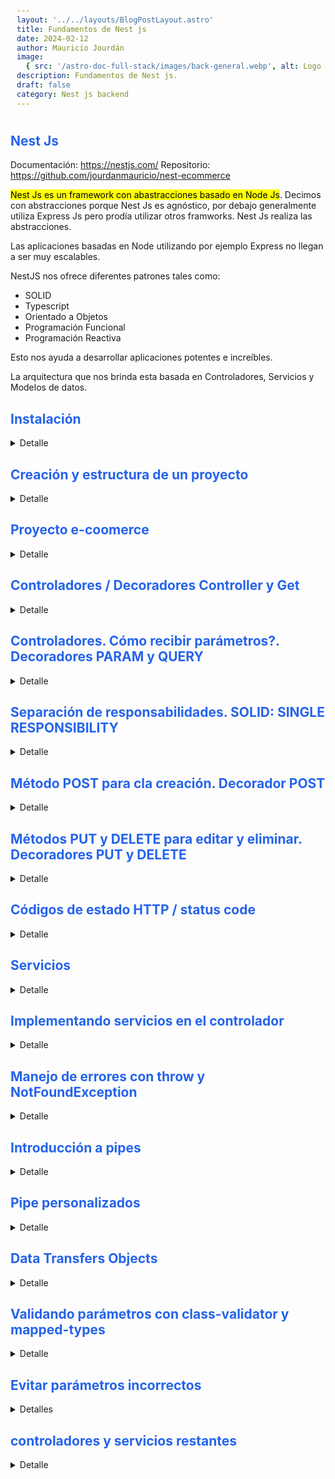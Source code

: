 ```yaml
---
layout: '../../layouts/BlogPostLayout.astro'
title: Fundamentos de Nest js
date: 2024-02-12
author: Mauricio Jourdán
image:
  { src: '/astro-doc-full-stack/images/back-general.webp', alt: Logo nest js' }
description: Fundamentos de Nest js.
draft: false
category: Nest js backend
---
```


## Nest Js

Documentación: https://nestjs.com/
Repositorio: https://github.com/jourdanmauricio/nest-ecommerce

<mark>Nest Js es un framework con abastracciones basado en Node Js</mark>. Decimos con abstracciones porque Nest Js es agnóstico, por debajo generalmente utiliza Express Js pero prodía utilizar otros framworks. Nest Js realiza las abstracciones.

Las aplicaciones basadas en Node utilizando por ejemplo Express no llegan a ser muy escalables.

NestJS nos ofrece diferentes patrones tales como:

- SOLID
- Typescript
- Orientado a Objetos
- Programación Funcional
- Programación Reactiva

Esto nos ayuda a desarrollar aplicaciones potentes e increíbles.

La arquitectura que nos brinda esta basada en Controladores, Servicios y Modelos de datos.

## Instalación

<details>
<summary>Detalle</summary>

```bash
node --version
# instalamos el cli globalmente como administrador
sudo npm i -g @nestjs/cli
nest --version
nest --help
```

### Plugins VSCode

Para tener buenas prácticas en nuestro proyecto utilizaremos plugins como ESlint y Prettier en nuestro proyecto que nos permiterán desarrollar código siguiendo un estandar.

- ESLint
- Prettier - Code formatter
- EditorConfig for VS Code

**EditorConfig** para VSCode permite definir y aplicar estilos de codificación consistentes en tu proyecto, independientemente del editor o IDE que utilicemos. Esto significa que todos los colaboradores del proyecto, incluso si usan diferentes editores, pueden seguir las mismas reglas de estilo, lo que mejora la legibilidad, la mantenibilidad y la colaboración del código.

Principales beneficios de usar la extensión EditorConfig:

- Consistencia: asegura que todos los archivos del proyecto se formateen de la misma manera, lo que facilita la lectura y el mantenimiento del código.
- Mejora la legibilidad: al tener un estilo de código uniforme, el código se vuelve más fácil de entender para todos los colaboradores.
- Aumenta la productividad: al tener un estilo de código consistente, los colaboradores pueden enfocarse en escribir código en lugar de discutir sobre cómo formatearlo.

Características de la extensión EditorConfig para VSCode:

- Detección automática de archivos .editorconfig: la extensión detecta automáticamente los archivos .editorconfig en tu proyecto y aplica las reglas de estilo definidas en ellos.
- Resaltado de errores de estilo: la extensión resalta los errores de estilo en tu código mientras escribes, lo que te permite corregirlos rápidamente.
- Formato automático: la extensión te permite formatear automáticamente tu código de acuerdo con las reglas de estilo definidas en el archivo .editorconfig.
- Personalización: puedes personalizar las reglas de estilo en el archivo .editorconfig para que se ajusten a las necesidades de tu proyecto.

**ESLint**:
Es un linter que analiza tu código en busca de errores de sintaxis, problemas de estilo y posibles errores lógicos.
Te ayuda a escribir código más limpio, eficiente y mantenible.
Puedes personalizar las reglas de ESLint para que se ajusten a las necesidades de tu proyecto.

La **principal diferencia entre ESLint y EditorConfig** es que ESLint se enfoca en la detección de errores y la calidad del código, mientras que EditorConfig se enfoca en la consistencia del estilo de código.

ESLint y EditorConfig son dos herramientas complementarias que ayudan a mejorar la calidad de tu código:

- ESLint ayuda a escribir mejor código. Ejemplo: puedes usar ESLint para asegurarte de que todas las variables estén correctamente declaradas, que no haya errores de sintaxis y que el código esté bien formateado.

- Prettier ayuda a formatear tu código de una manera consistente y legible. Ejemplo: puedes usar Prettier para formatear automáticamente tu código cada vez que lo guardas. Esto te ahorrará tiempo y esfuerzo, y te ayudará a mantener tu código consistente.

- EditorConfig ayuda a que tu código sea más consistente. Ejemplo: puedes usar EditorConfig para definir reglas de estilo de código como el tamaño de la sangría, el número de espacios en blanco entre las líneas y el estilo de las comillas.

Se recomienda usar estas herramientas juntas para obtener los mejores resultados.

</details>

## Creación y estructura de un proyecto

<details>
<summary>Detalle</summary>

```bash
nest new your-name-project
# Seleccionamos npm
cd your-name-project
npm run start
#  check => localhost:3000
```

## Estructura del proyecto

Nest.js trae muchas carpetas y archivos cuya finalidad es configurar todo lo que nuestro proyecto de backend necesitaría sin tener que configurarlo nosotros. Entre todos los archivos y carpetas generados, los principales son:

```bash
your-name-project
|-> /dist
|-> /node_modules
|-> /src
|-> /test
|-> .eslintrc.js
|-> .gitignore
|-> .prettierrc
|-> nest-cli.json
|-> package-lock.json
|-> package.json
|-> README.md
|-> tsconfig.build.json
|-> tsconfig.json
```

- La carpeta dist donde se encuentra todo el código que enviaremos a producción
- La carpeta src donde crearemos nuestro proyecto backend (servicios, controladores, etc)
- El archivo package.json dentro del cual se encuentran todos los comandos (scripts) y dependencias que utiliza Nest.js
- El archivo tsconfig.json que contiene toda la configuración de TypeScript que necesita nuestro proyecto. Nest js utiliza TypesScript por defecto
- .eslintrc.js contiene la configuración para ESLint que nos permite llevar buenas prácticas a nuestro código. Por defecto, viene con un configuración adecuada para trabajar con Nest
- .prettierrd contiene la configuración de Prettier y por default se genera con laconfiguración básica

El archivo que no se crea en la intalación es .editorConfig que nos permite que todos los miemobros del equipo manejemos el mismo estandar en los diferentes editores. Todos tendremos las mismas normas, por ejemplo que la tabulación sea con espacios y que idente con 2 espacios, etc.

```bash
# .editorconfig
# Editor configuration, see https://editorconfig.org
root = true

[*]
charset = utf-8
indent_style = space
indent_size = 2
insert_final_newline = true
trim_trailing_whitespace = true

[*.ts]
quote_type = single

[*.md]
max_line_length = off
trim_trailing_whitespace = false
```

**Carpeta src**

Dentro de /src el archivo más importante es **main.ts**. Es el que ejecuta nuestra aplicación. Contiene el puerto que utilizará la app.

También tendremos un controlador, un module y un service.

</details>

## Proyecto e-coomerce

<details>
<summary>Detalle</summary>

Aprenderemos a utilizar Next js a medida que trabajamos sobre un proyecto de e-commerce. contruiremos una API que permita la conexión desde cualquier cliente, como Android, una App React, Angular, etc.

Tendrá las siguientes entidades:

- USER
- CUSTOMER
- BRAND
- PRODUCT
- CATEGORY
- ORDER

El proyecto terminará con la documentación autogenerada con Swagger

</details>

## Controladores / Decoradores Controller y Get

<details>
<summary>Detalle</summary>

Son los encargados de recibir los request. Su responsabilidad es manipular los requests, validar que los tipos sean correctos, que los permisos del usuario sean correctos. Y si todo se encuentra OK realizamos la conexión a una capa llamada servicios para manipular los datos.

Los requests llegarán desde el cliente a través del proptocolo HTTP. Debemos utilizar los verbos GET, PUT, POST y DELETE.

![Controladores.](/astro-doc-full-stack/images/nest-js/controladores.webp)

### Decoradores

Dentro de los controladores tendremos decoradores, que le indican a Nest como se deben comportar. Ejemplo:

```ts
// AppController.ts
import { Controller, Get } from '@nestjs/common';

@Controller()
export class AppController {
  constructor() {}

  // Endpoint predefinido
  @Get()
  getHello(): string {
    return 'Hello Word!';
  }

  // Creamos un nuevo endpoint
  @Get('health')
  getHealth(): string {
    return 'Server working correctly';
  }
}
```

En el ejemplo el decorador **@Controller** para definir un controlador y para crear un nuevo endpoint utilizamos el decorador **@Get**

### Probando nuestro endpoint

Para levantar el servidor en modo live reload (--watch), de manera que cada vez que modifiquemos el código se reiniciará el servidor ejecutando los cambios.

```bash
npm run start:dev
```

Ahora podemos ir a http://localhost:3000 y obtendremos una respuesta **"Hello Word!"**. de la misma manera si modificamos la solicitud a http://localhost:3000/health (endpoint quecreamos) obtendremos **"Server working correctly"**.

Una característica de Nest es su flexibilidad ante los slash "/" de las rutas. En otros framworks las siguientes solicitudes nos podrían generar algún inconveniente.

http://localhost:3000/health
http://localhost:3000/health/

</details>

## Controladores. Cómo recibir parámetros?. Decoradores PARAM y QUERY

<details>
<summary>Detalle</summary>

> Es buena práctica definir los endpoint en plural. Ejemplo: users, tasks, etc

- endpoint api.example.com/users

A través del endpoint api.example.com/users obtendríamos todos los usuarios, pero ¿Cómo podemos obtener un usuario específico?

En este caso podríamos utilizar el endponint api.example.com/users/1 que nos retornará la información del user 1.

Nuestro endpoint deberá utilizar el parámetro de la ruta para capturar el id del usuario:

- api.example.com/users/{id}

También podríamos definir rutas de rutas, para obtener las tareas de un user específico:

- api.example.com/users/{id}/tasks

> Es importante planificar nuestros endpoints para mantener las buenas prácticas

**Decorador @Param**

Nest Js nos ofrece el decorador **@Param** que se recibe como un atributo del método.

```ts
// Definición
@Get(':id')
findOne(@Param('id') id: string) {
  return `Respuesta para el id: ${id}`;
}
```

Ejemplo:

```ts
import { Controller, Get, Param } from '@nestjs/common';

@Controller()
export class AppController {
  constructor() {}

  // @Get('products/:productId')
  // getProduct(@Param() params: any) {
  //   return `Respuesta producto id: ${params.productId}`;
  // }

  // Una forma más facil de recibir los parámetros es indicar en @Param el nombre del atributo que queremos recibir

  @Get('products/:productId')
  getProduct(@Param('productId') productId: string) {
    return `Respuesta producto id: ${productId}`;
  }

  // Si recibimos dos parámetros
  @Get('categories/:id/products/:productId')
  getCategory(@Param('id') id: string, @Param('productId') productId: string) {
    return `Respuesta producto id: ${productId} de la categoría id: ${id}`;
  }
}
```

Ahora podemos solicitar:

- http://localhost:3000/categories/1/products/1

"Respuesta producto id: 1 de la categoría id: 1"

## GET: parámetros query

Los **parámetros query** se utilizan para no enviar un conjunto de parámetros dentro de un endpoint. Por ejemplo, si deseamos enviar un filtro, quiero todos los productos de una marca específica, dentro de una región específica y en un orden determinado.

Los query param comienzan por un símbolo de interrogación (?) y luego se separan por un ampersand (&).

http://localhost:3000/products?region=ARG&brand=nike&sort=asc

Otro uso común de los query param es la paginación de información que deseamos recibir de un endpoint.

**Decorador @Query**

```ts
// Definición
@Get()
findAll(@Query() paginationQuery) {
  const {limit,offset} = paginationQuery;
  return `Limit ${limit}, offset: ${offset}`;
}
```

```ts
// appController.ts
import { Controller, Get, Param, Query } from '@nestjs/common';

@Controller()
export class AppController {
  constructor() {}

  // @Get('products')
  // getProduct(@query() params: any) {
  //   const {limit,offset} = params;
  //   return `Limit ${limit}, offset: ${offset}`;
  // }

  // De la misma manera que con params, podemos utilizar la forma simplificada
  // y también podemos indicar valores por default
  @Get('products')
  getProducts(
    @Query('limit') limit = 10, // ts infiere el tipo number
    @Query('offset') offset = 0, // ts infiere el tipo number
    @Query('brand') brand: string
  ) {
    return `Products: Limit ${limit}, offset: ${offset}, brand: ${brand}`;
  }

  @Get('products/filter')
  getProductFilter() {
    return `Respuesta aplicando un filtro`;
  }

  @Get('products/:productId')
  getProduct(@Param('productId') productId: string) {
    return `Respuesta producto id: ${productId}`;
  }

  /***************/
  /* ERROR COMUN */
  /***************/
  // Nest comprueba los endpoints de arriba hacia abajo,
  // por lo que jamas llegará a ingresar en el siguiente endpoint ya que interpretará
  // a /filter como un productId en ingresará en la ruta anterior
  // La solución es colocar la ruta 'products/filter' antes que 'products/:productId',
  // debemos siempre colocar arriba las rutas más específicas

  @Get('products/filter')
  getProductFilter() {
    return `Respuesta aplicando un filtro`;
  }

  // Si recibimos dos parámetros
  @Get('categories/:id/products/:productId')
  getCategory(@Param('id') id: string, @Param('productId') productId: string) {
    return `Respuesta producto id: ${productId} de la categoría id: ${id}`;
  }
}
```

</details>

## Separación de responsabilidades. SOLID: SINGLE RESPONSIBILITY

<details>
<summary>Detalle</summary>

Nest respeta los principios **SOLID**. El primero de ellos en **SINGLE RESPONSIBILITY**, un método o una clase debe tener una sola y única responsabilidad. Es un patrón que nos lleva a escribir mejor código, y también mejora el testing.

En nuestro ejemplo la clase Controller está atendiendo a verios endpoints. No está mal que tenga varios métodos (GET, POST, PUT, DELETE), pero no debería atender a categories y a products. Aplicando el principio de una sola responsabilidad podríamos tener un controlador para products y otro para categories.

### El cli de Nest Js

El cli de nest, a parte del comando para generar una nueva app, nos ofrece comandos para generar piezas o artefactos dentro de nuestra app. Por ejemplo: generar clases, controladores, decoradores, etc.

```bash
nest generate controller products
# también podemos utilizar la forma abreviada
nest g co categories
```

Nest generará el controlador products.controller.ts y el archivo para pruebas unitarias products.controller.spec.ts dentro de una carpeta llamada products. Y a parte actualizará el archvi app.module.ts.

```bash
|
|-> /src
|     |-> products
|     |       |-> products.controller.ts
|     |       |-> products.controller.spec.ts
|     |
|     |-> categories
|             |-> categories.controller.ts
|             |-> categories.controller.spec.ts
|
```

El archivo app.module.ts es el módulo principal de nuestra App. El cli incorporará los dos nuevos controladores.

```ts
// app.module.ts
import { Module } from '@nestjs/common';
import { AppController } from './app.controller';
import { AppService } from './app.service';
import { ProductController } from './products/products.controller.ts';
import { CategoriesController } from './categories/categories.controller.ts';

@Module({
  imports: [],
  controllers: [AppController, ProductController, CategoriesController],
  providers: [AppService],
})
export class AppModule {}
```

Otra forma de generar los controladores sería creando una carpeta específica para los controladores. Los vamos a regenerar, por lo que debemos eliminar los controladores /products/products.controller.ts, /categories/categories.controller.ts y modificar app.module.ts para que solo contenga el AppController.

```bash
nest g co controllers/products
nest g co controllers/categories
```

Si deseamos que Nest no cree una subcarpeta para cada controlador dentro de controllers podemos incluir la bandera --flat.

```bash
nest g co controllers/products --flat
nest g co controllers/categories --flat
```

La ejecucución de estos comandos modificará nuevamente el app.module.ts.

```bash
|
|-> /src
|     |-> controllers
|             |-> products.controller.ts
|             |-> products.controller.spec.ts
|             |-> categories.controller.ts
|             |-> categories.controller.spec.ts
|
```

Finalmente, debemos mover todos los endpoints relacionados a products al controlador de products y lo mismo para categories.

> <mark>**TIP**: en el decorador @Controller podemos indicar la ruta que será atendida por el controlador, por lo que podemos eliminar la palabra 'products' de cada endpoint.</mark>

```ts
// products.controller.ts
import { Controller, Get, Param, Query } from '@nestjs/common';

@Controller('products')
export class ProductsController {
  constructor() {}

  @Get()
  getProduct(
    @Query('limit') limit = 10, // ts infiere el tipo number
    @Query('offset') offset = 0, // ts infiere el tipo number
    @Query('brand') brand: string
  ) {
    return `Products: Limit ${limit}, offset: ${offset}, brand: ${brand}`;
  }

  @Get('filter')
  getProductFilter() {
    return `Respuesta aplicando un filtro`;
  }

  @Get(':productId')
  getProduct(@Param('productId') productId: string) {
    return `Respuesta producto id: ${productId}`;
  }
}
```

```ts
// categories.controller.ts
import { Controller, Get, Param, Query } from '@nestjs/common';

@Controller('categories')
export class CategoriesController {
  constructor() {}

  @Get(':id/products/:productId')
  getCategory(@Param('id') id: string, @Param('productId') productId: string) {
    return `Respuesta producto id: ${productId} de la categoría id: ${id}`;
  }
}
```

```ts
// appController.ts
import { Controller, Get, Param, Query } from '@nestjs/common';

@Controller()
export class AppController {
  constructor() {}

  @Get()
  getHello(): string {
    return "Hello Word!";
  }

  // Creamos un nuevo endpoint
  @Get('health');
  getHealth(): string {
    return 'Server working correctly';
  }
}
```

</details>

## Método POST para cla creación. Decorador POST

<details>
<summary>Detalle</summary>

El método POST se utiliza para solicitar la creación de información en el backend. La información se envía en el body del request.

Hasta el momento solo hemos implementados rutas con métodos GET. Veamos el POST refactorizando nuestro controlller. Vamos a eliminar la palabra products de los métodos porque ya se entiende que el controlador es de productos. Ejemplo: getProduct() x getOne()

> Para solicitar los endpoints utilizamos el navegador. Para consunir rutas con verbo **POST** debemos enviar información (en el ejemplo el producto que deseamos crear), por lo que ya no podemos realizarlo desde el navegador. Podemos utilizar **Insomnia**, **Postman** o **alguna de las extensiones de VSCode**.

```ts
// products.controller.ts
import { Controller, Get, Post, Param, Query, Body } from '@nestjs/common';

@Controller('products')
export class ProductsController {
  constructor() {}

  @Get()
  getAll(
    @Query('limit') limit = 10, // ts infiere el tipo number
    @Query('offset') offset = 0, // ts infiere el tipo number
    @Query('brand') brand: string
  ) {
    return `Products: Limit ${limit}, offset: ${offset}, brand: ${brand}`;
  }

  @Get('filter')
  getFilter() {
    return `Respuesta aplicando un filtro`;
  }

  @Get(':productId')
  getOne(@Param('productId') productId: string) {
    return `Respuesta producto id: ${productId}`;
  }

  @Post()
  create(@Body() payload: any) {
    return { message: 'Producto creado', payload };
  }
  // También podemos definir cada atributo que recibimos en el body,
  // pero ya no es cómodo porque podemos recibir 20 o 30 atributos
  // Luego definiremos una interfaz
}
```

```json
// Desde Insomnia
// Method: POST,
// url: http://localhost:s3000/products

{
  "name": "zapatillas",
  "brand": "Nike",
  "quantity": "50",
  "price": "75"
}
```

Al ejecutar obtendremos el siguiente response:

```json
{
  "message": "Producto creado",
  "payload": {
    "name": "zapatillas",
    "brand": "Nike",
    "quantity": "50",
    "price": "75"
  }
}
```

</details>

## Métodos PUT y DELETE para editar y eliminar. Decoradores PUT y DELETE

<details>
<summary>Detalle</summary>

Agregaremos al controlador de productos los endpoints para editar y eliminar.

```ts
// products.controller.ts
import {
  Controller,
  Get,
  Post,
  Put,
  Delete,
  Param,
  Query,
  Body,
} from '@nestjs/common';

@Controller('products')
export class ProductsController {
  constructor() {}
  // ...

  @Get(':productId')
  getOne(@Param('productId') productId: string) {
    return `Respuesta producto id: ${productId}`;
  }

  @Put(':id')
  update(@Param('id') id: number, @Body() payload: any) {
    return {
      id,
      payload,
    };
  }

  @Delete(':id')
  delete(@Param('id') id: number) {
    return { id };
  }

  // ...
}
```

```json
// Desde Insomnia
// Method: PUT,
// url: http://localhost:s3000/products/1

{
  "price": "85"
}
```

Al ejecutar obtendremos el siguiente response:

```json
{
  "id": 1,
  "payload": {
    "price": "85"
  }
}
```

```json
// Desde Insomnia
// Method: DELETE,
// url: http://localhost:s3000/products/1
```

Al ejecutar obtendremos el siguiente response:

```json
{
  "id": 1
}
```

</details>

## Códigos de estado HTTP / status code

<details>
<summary>Detalle</summary>

El status code es un estandar que recibiremos ante cada solicitud que enviemos al backend. Ejemplos

**200** -> Resulto con éxito
**201** -> entidad creada con éxito
**401** -> Unauthorized
**404** -> Not found
**500** -> Internal server error

Los distintos código se clasifican de acuerdo al número:

- Informational responses (100 – 199)
- Successful responses (200 – 299)
- Redirection messages (300 – 399)
- Client error responses (400 – 499)
- Server error responses (500 – 599)

> En el siguiente enlace se encuentran los status code representados con imagenes de gatitos: https://http.cat/

Por defecto Nest envía el estatus code pero vamos a ver como customizarlo.

```ts
// products.controller.ts
import {
  Controller,
  Get,
  Post,
  Put,
  Delete,
  Param,
  Query,
  Body,
  HttpStatus, // Importamos el decorador
  HttpCode, // Importamos
} from '@nestjs/common';

@Controller('products')
export class ProductsController {
  constructor() {}
  // ...

  @Get(':productId')
  @HttpCode(HttpStatus.OK) // Envia un statusCode 200
  getOne(@Param('productId') productId: string) {
    return `Respuesta producto id: ${productId}`;
  }

  @Put(':id')
  update(@Param('id') id: number, @Body() payload: any) {
    return {
      id,
      payload,
    };
  }

  @Delete(':id')
  update(@Param('id') id: number) {
    return { id };
  }

  // ...
}
```

Más adelante veremos como enviar un statusCode para el caso de error, ya que puede deberse a varios motivos y cada uno posee su propio statusCode.

Recordemos que Nest realiza abstracciones sobre otro framework, por ejemplo Express. Podríamos utilizar los objetos request y response de Express para manipularlo, pero dejamos de utilizar los decoradores y nos atamos al utilizar Express por debajo.

```ts
// products.controller.ts
import {
  Controller,
  Get,
  Post,
  Put,
  Delete,
  Param,
  Query,
  Body,
  HttpStatus, // Importamos el decorador
  HttpCode, // Importamos
  Res
} from '@nestjs/common';

import {Response} from 'express'

@Controller('products')
export class ProductsController {
  constructor() {}
  // ...

  // @Get(':productId')
  // @HttpCode(HttpStatus.OK) // Envia un statusCode 200
  // getOne(@Param('productId') productId: string) {
  //   return `Respuesta producto id: ${productId}`;
  // }

  @Get(':productId')
  @HttpCode(HttpStatus.OK) // Envia un statusCode 200
  getOne(@Res() response: Response @Param('productId') productId: string) {
    response.status(200).send(`Respuesta producto id: ${productId}`);
  }
}
```

De la misma manera, podemos utilizar el request de Espress, por ejemplo para ontener un token. También podríamos crear nuestro propio decorador para realizarlo (lo veremos más adelante). Aunque lo ideal es utilizar los decoraderes de Nest Js.

</details>

## Servicios

<details>
<summary>Detalle</summary>

Los servicios son parte importante de Nest Js. Los controladores se conectan a los servicios y los servicios manipula la información, pueden conectarse a los DATA MODEL o DATA ACCESS para crear esta información o manipularla.

![Servicios.](/astro-doc-full-stack/images/nest-js/services.webp)

Los servicios tiene un dcorador especial llamado **@Injetable**· significa que utilizaremos el patrón **inyección de dependencias**. Más adelante veremos de que trata.

El cli de Nest también posee un comando para crear servicios.

```bash
# Creará el servicio products dentro de la carpeta /src/services.
# No creará la carpeta products dentro de services porque colocamos el flag --flat
# También actualiza en app.module.ts
nest g s services/products --flat
```

```bash
|
|-> /src
|     |-> controllers
|     |       |-> products.controller.ts
|     |       |-> products.controller.spec.ts
|     |       |-> categories.controller.ts
|     |       |-> categories.controller.spec.ts
|     |-> services
|             |-> products.service.ts
|             |-> products.service.spec.ts
|
```

```ts
// product.service.ts
import { Injectable } from '@nestjs/common';

@Injectable()
export class ProductsService {}
```

```ts
// app.module.ts
import { Module } from '@nestjs/common';
import { AppController } from './app.controller';
import { ProductController } from './products/products.controller.ts';
import { CategoriesController } from './categories/categories.controller.ts';
import { AppService } from './app.service';
import { ProductsService } from './sercices/products.service';

@Module({
  imports: [],
  controllers: [AppController, ProductController, CategoriesController],
  providers: [AppService, ProductsService],
})
export class AppModule {}
```

> Por el momento vamos a almacenar los productos en memoria, en otro post del blog veremos cómo utilizar una Base de Datos

Crearemos un array privado en memoria que contendrá los productos. Inicialmente, lo crearemos con unos productos ejemplo, y lo tiparemos.

Creamos la carpeta /src/entities y adentro la entida product.entity.ts.

```ts
// product.entity.ts

export class Product {
  id: number;
  name: string;
  brand: string;
  description: string;
  price: number;
  stock: number;
  image: string;
}
```

```ts
// product.service.ts
import { Injectable } from '@nestjs/common';
import { Product } from './../entities/product.entity';

@Injectable()
export class ProductsService {
  // Simulamos el id. Luego lo gestionará la BD

  private counterId = 0;
  private products: Product[] = [
    {
      id: 1,
      name: 'Camisas para hombre',
      brand: 'Calvin Klein',
      description: 'Camisas para hombre Calvin Klein - azul, negra, blanca',
      price: 20,
      stock: 27,
      image: 'https://...',
    },
    {
      id: 2,
      name: 'Calzado de seguridad',
      brand: 'Ombu',
      description: 'Calzado de trabajo Ombu Ozono. Segurida y Confort',
      price: 60,
      stock: 34,
      image: 'https://...',
    },
  ];

  findAll() {
    return this.products;
  }

  findOne(id: number) {
    return this.products.find((item) => item.id === id);
  }

  // Por el momento no tipamos el payload para crear productos,
  // utilizamos any pero ya lo reemplazaremos
  create(payload: any) {
    this.counterId = this.counterId + 1;

    const newProduct = {
      id: this.counterId,
      ...payload,
    };

    this.products.push(newProduct);

    return newProduct;
  }

  update(id: number, payload: any) {
    const product = this.findOne(id);
    if (product) {
      const index = this.products.findIndex((item) => item.id === id);
      this.products[index] = {
        ...product,
        ...payload,
      };
      return this.products[index];
    }
    return null;
  }

  remove(id: number) {
    const index = this.products.findIndex((item) => item.id === id);
    if (index === -1) return null;

    this.products.splice(index, 1);
    return { id };
  }
}
```

</details>

## Implementando servicios en el controlador

<details>
<summary>Detalle</summary>

Vamos a implementar el servicio desde el controlador utilizando la inyección de dependencias.

```ts
// products.controller.ts
import {
  Controller,
  Get,
  Post,
  Put,
  Delete,
  Param,
  Query,
  Body,
} from '@nestjs/common';

import { ProductsService } from './../services/products.service';

@Controller('products')
export class ProductsController {
  // El motor de nest resuelve la inyección de dependencias.
  // Crea una instanciade ProductsService y la pasa al controlador
  // De esta forma inyectamos el servicio
  constructor(private productsService: ProductsService) {}

  // ...

  @Get()
  getAll(
    @Query('limit') limit = 10,
    @Query('offset') offset = 0,
    @Query('brand') brand: string
  ) {
    return this.productsService.findAll();
  }

  @Get(':productId')
  getOne(@Param('productId') productId: string) {
    return this.productsService.findOne(Number(productId));
  }

  @Post()
  create(@Body() payload: any) {
    return this.productsService.create(payload);
  }

  @Put(':id')
  update(@Param('id') id: string, @Body() payload: any) {
    return this.productsService.update(Number(id), payload);
  }

  @Delete(':id')
  delete(@Param('id') id: string) {
    return this.productsService.remove(Number(id));
  }
}
```

</details>

## Manejo de errores con throw y NotFoundException

<details>
<summary>Detalle</summary>

### Errores manejados en forma dinámica

Si desde Insomnia realizamos un get a un id de producto que no existe el backend contestrá con status code 200 pero no returnorá ningún producto. Esto es un error, debería retornar un status code 404 con el mensaje 'product not found'.

**NotFoundException** nos brinda un conjunto de excepciones que podemos manejar. Rn el siguiente link podremos ver el listado de excepciones que podemos gestionar: https://docs.nestjs.com/exception-filters#built-in-http-exceptions

```ts
// product.service.ts
import { Injectable, NotFoundException } from '@nestjs/common';
import { Product } from './../entities/product.entity';

@Injectable()
export class ProductsService {
  // Simulamos el id. Luego lo gestionará la BD

  private counterId = 0;
  private products: Product[] = [
    {
      id: 1,
      name: 'Camisas para hombre',
      brand: 'Calvin Klein',
      description: 'Camisas para hombre Calvin Klein - azul, negra, blanca',
      price: 20,
      stock: 27,
      image: 'https://...',
    },
    {
      id: 2,
      name: 'Calzado de seguridad',
      brand: 'Ombu',
      description: 'Calzado de trabajo Ombu Ozono. Segurida y Confort',
      price: 60,
      stock: 34,
      image: 'https://...',
    },
  ];

  findAll() {
    return this.products;
  }

  findOne(id: number) {
    const product = this.products.find((item) => item.id === id);

    if (!product) throw new NotFoundException('product not found');
    return product;
  }

  // Por el momento no tipamos el payload para crear productos,
  // utilizamos any pero ya lo reemplazaremos
  create(payload: any) {
    this.counterId = this.counterId + 1;

    const newProduct = {
      id: this.counterId,
      ...payload,
    };
    this.products.push(newProduct);

    return newProduct;
  }

  update(id: number, payload: any) {
    const product = this.findOne(id);

    if (product) {
      const index = this.products.findIndex((item) => item.id === id);
      this.products[index] = {
        ...product,
        ...payload,
      };
      return this.products[index];
    }

    return null;
  }

  remove(id: number) {
    const index = this.products.findIndex((item) => item.id === id);
    if (index === -1) throw new NotFoundException('product not found');

    this.products.splice(index, 1);
    return { id };
  }
}
```

Ahora desde Insomnia podemos realizar estas peticiones.

```json
// Desde Insomnia
// Method: DELETE,
// url: http://localhost:s3000/products/1
```

```json
// Response
{ "id": 1 }
```

Si intentamos eliminar un producto que no existe obtendremos:

```json
// Desde Insomnia
// Method: DELETE,
// url: http://localhost:s3000/products/12
```

```json
// Response
{
  "statusCode": 404,
  "message": "product not found",
  "error": "Not found"
}
```

</details>

## Introducción a pipes

<details>
<summary>Detalle</summary>

En Nest Js los **pipes** poseen dos usos principales: **transformar** y **validar información**. Y debemos tener en cuenta que la salida de un pipe puede ser la entrada de otro.

Podemos ver un ejemplo concreto con los prámetros que recibimos en la url. Recordemos que siempre llegará en forma de string.

En el ejemplo estamos casteando de string a number al momento de invocar al servicio. Pero, ¿qué pasaría si enviamos una palabra como id? Tendríamos un problema al pasar la palabra a number.

La solución es utilizar un pipe que realice la validación verificando que el id recibido en el parámetro posee la forma de un id.

Documentación Pipes: https://docs.nestjs.com/pipes

Existen varios pipes ya implementados en Nest Js -> https://docs.nestjs.com/pipes#built-in-pipes. Uno de los más utilizados es parseIntPipe, que justamente es el que necesitamos.

El Pipe Se envía como segundo parámetro en el decorador

```ts
// products.controller.ts
import {
  Controller,
  Get,
  Post,
  Put,
  Delete,
  Param,
  Query,
  Body,
  ParseIntPipe,
} from '@nestjs/common';

import { ProductsService } from './../services/products.service';

@Controller('products')
export class ProductsController {
  // El motor de nest resuelve la inyección de dependencias.
  // Crea una instanciade ProductsService y la pasa al controlador
  // De esta forma inyectamos el servicio
  constructor(private productsService: ProductsService) {}

  @Get()
  getAll(
    @Query('limit') limit = 10,
    @Query('offset') offset = 0,
    @Query('brand') brand: string
  ) {
    return this.productsService.findAll();
  }

  // El Pipe Se envía como segundo parámetro en el decorador
  @Get(':productId')
  getOne(@Param('productId', ParseIntPipe) productId: number) {
    return this.productsService.findOne(productId);
  }

  @Post()
  create(@Body() payload: any) {
    return this.productsService.create(payload);
  }

  @Put(':id')
  update(@Param('id', ParseIntPipe) id: number, @Body() payload: any) {
    return this.productsService.update(id, payload);
  }

  @Delete(':id')
  delete(@Param('id', ParseIntPipe) id: number) {
    return this.productsService.remove(id);
  }
}
```

Ahora desde Insomnia si intentamos consultar un productio con un id de tipo string obtendremos el error del pipe.

```json
// Desde Insomnia
// Method: GET,
// url: http://localhost:s3000/products/cat
```

```json
// Response
{
  "statusCode": 400,
  "message": "Validation failed (numeric string is expected)",
  "error": "Bad Request"
}
```

De esta forma éste pipe valida y transforma a un número el parámetro recibido en la url

</details>

## Pipe personalizados

<details>
<summary>Detalle</summary>

Para crear un pipe en una carpeta llamada /src/common utilizaremos un generador del cli.

Crearemos un pipe que transforme de string a int. Este pipe ya se encuentra integrado en Nest pero lo realizaremos por cuestiones didácticas.

```bash
nest g pipe common/parse-int
```

```bash
|
|-> /src
|     |-> controllers
|     |       |-> products.controller.ts
|     |       |-> products.controller.spec.ts
|     |       |-> categories.controller.ts
|     |       |-> categories.controller.spec.ts
|     |-> services
|     |       |-> products.service.ts
|     |       |-> products.service.spec.ts
|     |-> common
|             |-> parse-int.pipe.ts
|             |-> parse-int.pipe.spec.ts
|
```

```ts
// parse-int.pipe.ts
import { ArgumentMetadata, Injectable, PipeTransform } from '@nestjs/common';

@Injectable()
export class ParseIntPipe implements PipeTransform {
  transform(value: any, metadata: ArgumentMetadata) {
    return value;
  }
}
```

El generador nos crea la estructura básica, asi que ahora podemos modificarlo según nuestras necesidades.

```ts
// parse-int.pipe.ts
import { ArgumentMetadata, Injectable, PipeTransform, BadRequestException} from '@nestjs/common';

@Injectable()
export class ParseIntPipe impletments PipeTransform {
  transform(value: string, metadata: ArgumentMetadata) {
    const val = parseInt(value, 10);

    if (isNaN(val)) {
      throw new BadRequestException(`${value} is not a number`);
    }

    return val;
  }
}
```

Ahora desde el controlador podemos utilizar nuestro pipe.

```ts
// products.controller.ts
import {
  Controller,
  Get,
  Post,
  Put,
  Delete,
  Param,
  Query,
  Body,
  // parseIntPipe,
} from '@nestjs/common';

import { ProductsService } from './../services/products.service';
import { parseIntPipe } from './../common/parse-int.pipe';

@Controller('products')
export class ProductsController {
  // El motor de nest resuelve la inyección de dependencias.
  // Crea una instanciade ProductsService y la pasa al controlador
  // De esta forma inyectamos el servicio
  constructor(private productsService: ProductsService) {}

  @Get()
  getAll(
    @Query('limit') limit = 10,
    @Query('offset') offset = 0,
    @Query('brand') brand: string
  ) {
    return this.productsService.findAll();
  }

  // El Pipe Se envía como segundo parámetro en el decorador
  @Get(':productId')
  getOne(@Param('productId', ParseIntPipe) productId: number) {
    return this.productsService.findOne(productId);
  }

  @Post()
  create(@Body() payload: any) {
    return this.productsService.create(payload);
  }

  @Put(':id')
  update(@Param('id', ParseIntPipe) id: number, @Body() payload: any) {
    return this.productsService.update(id, payload);
  }

  @Delete(':id')
  delete(@Param('id', ParseIntPipe) id: number) {
    return this.productsService.remove(id);
  }
}
```

> Info Extra. Realmente es muy diferente el pipe del core de Nest Js al que creamos? Recordemos que podemos acceder al código de Nest Js, y ver cómo se programó el pipe. También podemos realizar una mejora, generar un pull request y contribuir con Nest Js. El repositorio se encuentra en: https://github.com/nestjs/nest

```ts
// nest/packages/common/pipes/parse-int.pipe.ts

import { Injectable } from '../decorators/core/injectable.decorator';
import { Optional } from '../decorators/core/optional.decorator';
import { HttpStatus } from '../enums/http-status.enum';
import {
  ArgumentMetadata,
  PipeTransform,
} from '../interfaces/features/pipe-transform.interface';
import {
  ErrorHttpStatusCode,
  HttpErrorByCode,
} from '../utils/http-error-by-code.util';
import { isNil } from '../utils/shared.utils';

/**
 * @publicApi
 */
export interface ParseIntPipeOptions {
  errorHttpStatusCode?: ErrorHttpStatusCode;
  exceptionFactory?: (error: string) => any;
  optional?: boolean;
}

/**
 * Defines the built-in ParseInt Pipe
 *
 * @see [Built-in Pipes](https://docs.nestjs.com/pipes#built-in-pipes)
 *
 * @publicApi
 */
@Injectable()
export class ParseIntPipe implements PipeTransform<string> {
  protected exceptionFactory: (error: string) => any;

  constructor(@Optional() protected readonly options?: ParseIntPipeOptions) {
    options = options || {};
    const { exceptionFactory, errorHttpStatusCode = HttpStatus.BAD_REQUEST } =
      options;

    this.exceptionFactory =
      exceptionFactory ||
      ((error) => new HttpErrorByCode[errorHttpStatusCode](error));
  }

  /**
   * Method that accesses and performs optional transformation on argument for
   * in-flight requests.
   *
   * @param value currently processed route argument
   * @param metadata contains metadata about the currently processed route argument
   */
  async transform(value: string, metadata: ArgumentMetadata): Promise<number> {
    if (isNil(value) && this.options?.optional) {
      return value;
    }
    if (!this.isNumeric(value)) {
      throw this.exceptionFactory(
        'Validation failed (numeric string is expected)'
      );
    }
    return parseInt(value, 10);
  }

  /**
   * @param value currently processed route argument
   * @returns `true` if `value` is a valid integer number
   */
  protected isNumeric(value: string): boolean {
    return (
      ['string', 'number'].includes(typeof value) &&
      /^-?\d+$/.test(value) &&
      isFinite(value as any)
    );
  }
}
```

Como vemos la función **transform** no difiere demasido con la que construimos.

</details>

## Data Transfers Objects

<details>
<summary>Detalle</summary>

Para validar datos como los que llegan en un payload necesitamos implementar un **patrón** que son los **Data Trandfers Objects**. Son objetos que nos permitirán tipar y validar la información que nos llega, la data de transferencia, que luego utilizaremos para crear o actualizar una entidad.

**¿Por qué no utilizamos la entidad?** Basicamente no es una buena práctica y es mejor tenerlos separados porque hay ocasiones en las que necesitamos atributos agregados en la transferencia de información que no necesariamente terminarán en la entidad (Base de datos).

- Creamos la carpeta /src/dtos y adentro el archivo products.dtos.ts

```ts
// products.dtos.ts

export class CreateProductDto {
  // readonly no permite que modifiquemos el valor
  readonly name: string;
  readonly brand: string;
  readonly description: string;
  readonly price: number;
  readonly stock: number;
  readonly image: string;
}

export class UpdateProductDto {
  // readonly no permite que modifiquemos el valor
  readonly name?: string;
  readonly brand?: string;
  readonly description?: string;
  readonly price?: number;
  readonly stock?: number;
  readonly image?: string;
}
```

```ts
// products.controller.ts
import {
  Controller,
  Get,
  Post,
  Put,
  Delete,
  Param,
  Query,
  Body,
  // parseIntPipe,
} from '@nestjs/common';

import { ProductsService } from './../services/products.service';
import { parseIntPipe } from './../common/parse-int.pipe';
import { CreateProductDto, UpdateProductDto } from './../dtos/products.dtos';

@Controller('products')
export class ProductsController {
  // El motor de nest resuelve la inyección de dependencias.
  // Crea una instanciade ProductsService y la pasa al controlador
  // De esta forma inyectamos el servicio
  constructor(private productsService: ProductsService) {}

  @Get()
  getAll(
    @Query('limit') limit = 10,
    @Query('offset') offset = 0,
    @Query('brand') brand: string
  ) {
    return this.productsService.findAll();
  }

  // El Pipe Se envía como segundo parámetro en el decorador
  @Get(':productId')
  getOne(@Param('productId', ParseIntPipe) productId: number) {
    return this.productsService.findOne(productId);
  }

  @Post()
  create(@Body() payload: CreateProductDto) {
    return this.productsService.create(payload);
  }

  @Put(':id')
  update(
    @Param('id', ParseIntPipe) id: number,
    @Body() payload: UpdateProductDto
  ) {
    return this.productsService.update(id, payload);
  }

  @Delete(':id')
  delete(@Param('id', ParseIntPipe) id: number) {
    return this.productsService.remove(id);
  }
}
```

```ts
// product.service.ts
import { Injectable, NotFoundException } from '@nestjs/common';
import { Product } from './../entities/product.entity';
import { CreateProductDto, UpdateProductDto } from './../dtos/products.dtos';

@Injectable()
export class ProductsService {

  // Simulamos el id. Luego lo gestionará la BD

  private counterId = 0;
  private products: Product[] = [
    {
      id: 1,
      name: 'Camisas para hombre',
      brand: 'Calvin Klein',
      description: 'Camisas para hombre Calvin Klein - azul, negra, blanca',
      price: 20,
      stock: 27,
      image: 'https://...',
    },
    {
      id: 2,
      name: 'Calzado de seguridad',
      brand: 'Ombu',
      description: 'Calzado de trabajo Ombu Ozono. Segurida y Confort',
      price: 60,
      stock: 34,
      image: 'https://...',
    },
  ];

  findAll() {
    return this.products;
  }

  findOne(id: number) {
    const product = this.products.find((item) => item.id === id);

    if (!product) throw new NotFoundException('product not found');
    return product;
  }

  create(payload: CreateProductDto) {

    // La siguiente línea arroja un alerta de typescript
    // porque indicamos el readonly en dto
    // payload.name = 'Change name';
    this.counterId = this.counterId + 1;

    const newProduct = {
      id: this.counterId
      ..payload
    }
    this.products.push(newProduct);

    return newProduct;
  }

  update(id: number, payload: UpdateProductDto) {

    const product = this.findOne(id);

    if (product) {
      const index = this.products.findIndex((item) => item.id === id);
      this.products[index] = {
        ...product,
        ...payload,
        };
      return this.products[index];
    }

    return null;
  }

  remove(id: number) {
    const index = this.products.findIndex((item) => item.id === id);
    if (index === -1)  throw new NotFoundException('product not found');

    this.products.splice(index, 1);
    return {id}
  }
}
```

Con este tipado evitamos cometer errores al desarrollar pero recordemos que en momento de ejecución no se realizan estas validaciones.

</details>

## Validando parámetros con class-validator y mapped-types

<details>
<summary>Detalle</summary>

<mark>Ya tenemos validación de tipos desde la experiencia de desarrollo, pero ¿Cómo hacer esta validación desde la ejecución? Que los tipos coincidan con lo que estamos esperando en los dtos.</mark>

Instalaremos dos dependencias que integraremos con los dtos.

Documentación de class-validator -> https://github.com/typestack/class-validator
Nota sobre mapped-types -> https://trilon.io/blog/introducing-mapped-types-for-nestjs

```bash
npm i class-validator class-transformer @nestjs/mapped-types
```

```ts
// products.dtos.ts
import {
  IsString,
  IsNumber,
  IsUrl,
  IsNotEmpty,
  IsPositive,
} from 'class-validator';
// isEmail, isDate, etc

export class CreateProductDto {
  // readonly no permite que modifiquemos el valor
  @IsString()
  @IsNotEmpty()
  readonly name: string;

  @IsString()
  @IsNotEmpty()
  readonly brand: string;

  @IsString()
  @IsNotEmpty()
  readonly description: string;

  @IsNumber()
  @IsPositive()
  @IsNotEmpty()
  readonly price: number;

  @IsNumber()
  @IsPositive()
  @IsNotEmpty()
  readonly stock: number;

  @IsUrl()
  @IsNotEmpty()
  readonly image: string;
}

export class UpdateProductDto {
  // readonly no permite que modifiquemos el valor
  readonly name?: string;
  readonly brand?: string;
  readonly description?: string;
  readonly price?: number;
  readonly stock?: number;
  readonly image?: string;
}
```

**class-validator** también nos permite la opción de retornar mensajes personalizados para cada una de las validaciones. Solo basta con, en la validación que corresponda, agregar un objeto con la key message que contendra dicho mensaje.

```ts
  @IsString({message: 'El nombre del producto debe ser un string'})
  @isNotEmpty()
  readonly name: string;
```

Fianlemente, para activar las validacoines de class-validator debemos modificar main.ts.

```ts
// main.ts

import { NestFactory } from '@nest/core';
import { appModule } from './app.module';
import { ValidationPipe } from '@nestjs/common';

async function bootstrap() {
  const app = await NestFactory.create(AppModule);
  app.useGlobalPipes(new ValidationPipe());
  await app.listen(3000);
}

bootstrap();
```

> Ahora podemos probar la creación de un producto omitiendo algún atributo o modificando el tipo de precio a string para ver cómo nos responde el backend.

Y, ¿Cómo podemos realizar las validaciones sobre el dto para update? Podríamos replicar las validaciones pero existe una forma más eficiente de hacerlo.

**mapped-types** nos ayuda a reutilizar código extendiendo clases que ya tenemos. PartialType transforma todos los atributos en opcionales de forma automática.

```ts
// products.dtos.ts
import { PartialType } from '@nestjs/mapped-types';

import {
  IsString,
  IsNumber,
  IsUrl,
  IsNotEmpty,
  IsPositive,
} from 'class-validator';
// isEmail, isDate, etc

export class CreateProductDto {
  // readonly no permite que modifiquemos el valor
  @IsString()
  @IsNotEmpty()
  readonly name: string;

  @IsString()
  @IsNotEmpty()
  readonly brand: string;

  @IsString()
  @IsNotEmpty()
  readonly description: string;

  @IsNumber()
  @IsPositive()
  @IsNotEmpty()
  readonly price: number;

  @IsNumber()
  @IsPositive()
  @IsNotEmpty()
  readonly stock: number;

  @IsUrl()
  @IsNotEmpty()
  readonly image: string;
}

export class UpdateProductDto extends PartialType(CreateProductDto) {}
```

</details>

## Evitar parámetros incorrectos

<details>
<summary>Detalles</summary>

¿Qué ocurre si en el body para crear un producto enviamos un atributo que no esperamos? Puede ser un error del cliente o algo malicioso. No estamos alertando este tipo de situaciones.

<mark>Cuando trabajamos con bases de datos relacionales no hay demasiado problema porque el atributo no existe en la entidad (será ignorado). Pero en las bases de datos NoSQL puede ser peligroso porque no poseen un esquema definido.</mark>

Para evitar esta situación debemos modificar el archivo main.ts, indicando que simplemente se ignore el atributo "extra" o que directamente se rechace la petición con un Bad Request.

```ts
// main.ts

import { NestFactory } from '@nest/core';
import { appModule } from './app.module';
import { ValidationPipe } from '@nest/common';

async function bootstrap() {
  const app = await NestFactory.create(AppModule);
  app.useGolbalPipes(
    new ValidationPipe({
      // Elimina del payload los atributos que no esten definidos en el dto
      whitelist: true,
      // Rechaza la petición indicando que se envía un atributo que no es esperado
      forbidNonWhitelisted: true,
    })
  );
  await app.listen(3000);
}

bootstrap();
```

</details>

## controladores y servicios restantes

<details>
<summary>Detalle</summary>

Ya tenemos todas las bases y hemos avanzado en el proyecto. Ahora llego la hora del RETO y este será hacer los demás controladores, así es debes crear los controladores, DTOs y servicios para:

Products
Categories
Brands
Users
Customers

Nuestro app.module.ts debería ser parecido a:

```ts
// app.module.ts

// ...
@Module({
  imports: [],
  controllers: [
    AppController,
    ProductsController, // 👈
    CategoriesController, // 👈
    BrandsController, // 👈
    CustomerController, // 👈
    UsersController, // 👈
  ],
  providers: [
    AppService,
    ProductsService, // 👈
    CategoriesService, // 👈
    BrandsService, // 👈
    CustomersService, // 👈
    UsersService, // 👈
  ],
})
export class AppModule {}
```

</details>

<style>
  h1 { color: #713f12; }
  h2 { color: #2563eb; }
  h3 { color: #a855f7; }
  img {
    width: 100%;
    height: 100%;
    object-fit: cover;
  }
  pre {
    padding: 10px;
  }
</style>
